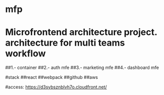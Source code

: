 # mfp

# Microfrontend architecture project. architecture for multi teams workflow

##1.- container
##2.- auth mfe
##3.- marketing mfe
##4.- dashboard mfe

#stack
##react
##webpack
##github 
##aws

#access: https://d3sybsznblvh7o.cloudfront.net/

